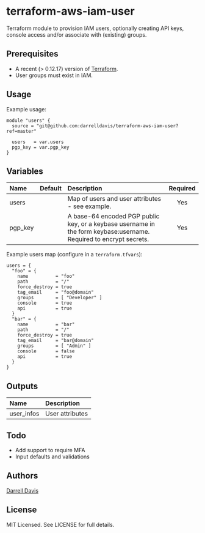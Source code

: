 # terraform-aws-iam-user

Terraform module to provision IAM users, optionally creating API keys, console access and/or associate with (existing) groups.

## Prerequisites

* A recent (> 0.12.17) version of [Terraform](https://www.terraform.io/downloads.html).
* User groups must exist in IAM.

## Usage

Example usage:

```
module "users" {
  source = "git@github.com:darrelldavis/terraform-aws-iam-user?ref=master"

  users   = var.users
  pgp_key = var.pgp_key
}
```

## Variables

|  Name                        |  Default       |  Description                                                | Required |
|:-----------------------------|:--------------:|:------------------------------------------------------------|:--------:|
| users    |  | Map of users and user attributes - see example.   | Yes      |
| pgp_key    |   | A base-64 encoded PGP public key, or a keybase username in the form keybase:username. Required to encrypt secrets.  | Yes      |

Example users map (configure in a `terraform.tfvars`):

```
users = {
  "foo" = {
    name          = "foo"
    path          = "/"
    force_destroy = true
    tag_email     = "foo@domain"
    groups        = [ "Developer" ]
    console       = true
    api           = true
  }
  "bar" = {
    name          = "bar"
    path          = "/"
    force_destroy = true
    tag_email     = "bar@domain"
    groups        = [ "Admin" ]
    console       = false
    api           = true
  }
}
```

## Outputs

| Name              | Description            |
|:------------------|:----------------------|
| user_infos    | User attributes  |

## Todo

* Add support to require MFA 
* Input defaults and validations

## Authors

[Darrell Davis](https://github.com/darrelldavis)

## License

MIT Licensed. See LICENSE for full details.

